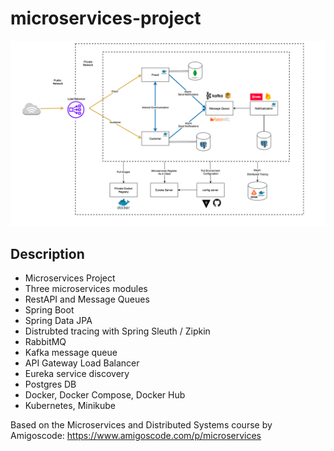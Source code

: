 # microservices-project


![plot](./src/main/resources/images/architecture.png)

## Description

- Microservices Project
- Three microservices modules
- RestAPI and Message Queues
- Spring Boot
- Spring Data JPA
- Distrubted tracing with Spring Sleuth / Zipkin
- RabbitMQ
- Kafka message queue
- API Gateway Load Balancer
- Eureka service discovery
- Postgres DB
- Docker, Docker Compose, Docker Hub
- Kubernetes, Minikube

Based on the Microservices and Distributed Systems course by Amigoscode:
https://www.amigoscode.com/p/microservices

